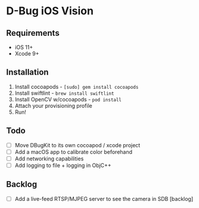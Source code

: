 D-Bug iOS Vision
===

## Requirements
- iOS 11+
- Xcode 9+

## Installation
1. Install cocoapods - `[sudo] gem install cocoapods`
2. Install swiftlint - `brew install swiftlint`
3. Install OpenCV w/cocoapods - `pod install`
4. Attach your provisioning profile
5. Run!

## Todo
 - [ ] Move DBugKit to its own cocoapod / xcode project
 - [ ] Add a macOS app to calibrate color beforehand
 - [ ] Add networking capabilities
 - [ ] Add logging to file + logging in ObjC++

## Backlog
 - [ ] Add a live-feed RTSP/MJPEG server to see the camera in SDB [backlog]

